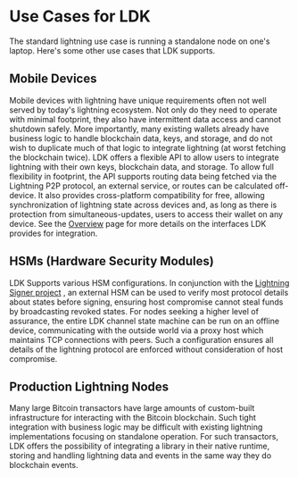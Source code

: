 # Use Cases for LDK

The standard lightning use case is running a standalone node on one's laptop.
Here's some other use cases that LDK supports.

## Mobile Devices

Mobile devices with lightning have unique requirements often not well served by
today's lightning ecosystem. Not only do they need to operate with minimal
footprint, they also have intermittent data access and cannot shutdown safely.
More importantly, many existing wallets already have business logic to handle
blockchain data, keys, and storage, and do not wish to duplicate much of that
logic to integrate lightning (at worst fetching the blockchain twice). LDK
offers a flexible API to allow users to integrate lightning with their own keys,
blockchain data, and storage. To allow full flexibility in footprint, the API
supports routing data being fetched via the Lightning P2P protocol, an external
service, or routes can be calculated off-device. It also provides cross-platform
compatibility for free, allowing synchronization of lightning state across
devices and, as long as there is protection from simultaneous-updates, users to
access their wallet on any device. See the [Overview](overview.md) page for more
details on the interfaces LDK provides for integration.

## HSMs (Hardware Security Modules)

LDK Supports various HSM configurations. In conjunction with the [Lightning
Signer project](https://github.com/lightning-signer/) , an external HSM can be
used to verify most protocol details about states before signing, ensuring host
compromise cannot steal funds by broadcasting revoked states. For nodes seeking
a higher level of assurance, the entire LDK channel state machine can
be run on an offline device, communicating with the outside world via a proxy
host which maintains TCP connections with peers. Such a configuration ensures
all details of the lightning protocol are enforced without consideration of host
compromise.

## Production Lightning Nodes

Many large Bitcoin transactors have large amounts of custom-built infrastructure
for interacting with the Bitcoin blockchain. Such tight integration with
business logic may be difficult with existing lightning implementations focusing
on standalone operation. For such transactors, LDK offers the possibility of
integrating a library in their native runtime, storing and handling lightning
data and events in the same way they do blockchain events.
